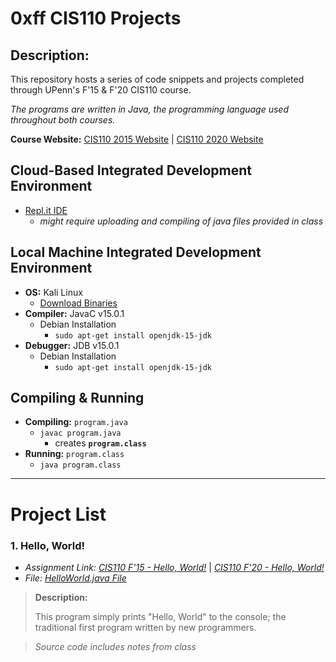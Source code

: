 # **0xff CIS110 Projects**

## Description:
This repository hosts a series of code snippets and projects completed through UPenn's F'15 & F'20 CIS110 course.

*The programs are written in Java, the programming language used throughout both courses.*

**Course Website:** [CIS110 2015 Website](https://www.cis.upenn.edu/~cis110/15fa/) | [CIS110 2020 Website](https://www.seas.upenn.edu/~cis110/20fa/)

## Cloud-Based Integrated Development Environment
* [Repl.it IDE](https://repl.it/)
   * *might require uploading and compiling of java files provided in class*

## Local Machine Integrated Development Environment
* **OS:** Kali Linux
    * [Download Binaries](https://cdimage.kali.org/)
* **Compiler:** JavaC v15.0.1
    * Debian Installation
         * `sudo apt-get install openjdk-15-jdk`
* **Debugger:** JDB v15.0.1
    * Debian Installation
         * `sudo apt-get install openjdk-15-jdk`
         
## Compiling & Running
* **Compiling:** `program.java`
   * `javac program.java`
      * creates **`program.class`**
* **Running:** `program.class`
   * `java program.class`
------------------------------------

# **Project List**
### **1. Hello, World!**
* *Assignment Link: [CIS110 F'15 - Hello, World!](https://www.cis.upenn.edu/~cis110/15fa/hw/hw00/hello.html)* | *[CIS110 F'20 - Hello, World!](https://www.seas.upenn.edu/~cis110/current/homework/hello_world.html)*
* *File: [HelloWorld.java File](Projects/1.%20Hello%20World/HelloWorld.java)*
> **Description:**
>
> This program simply prints "Hello, World" to the console; the traditional first program written by new programmers.

> *Source code includes notes from class*
